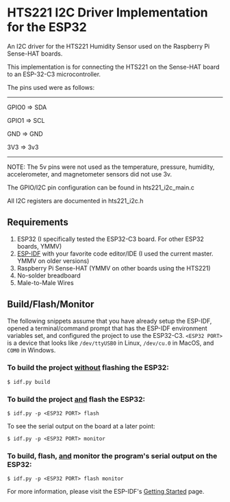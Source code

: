 # HTS221 I2C Driver Implementation for the ESP32

An I2C driver for the HTS221 Humidity Sensor used on the Raspberry Pi Sense-HAT boards.

This implementation is for connecting the HTS221 on the Sense-HAT board to an ESP-32-C3 microcontroller.

The pins used were as follows:

---------------

GPIO0 => SDA

GPIO1 => SCL

GND => GND

3V3 => 3v3

---------------

NOTE: The 5v pins were not used as the temperature, pressure, humidity, accelerometer, and magnetometer sensors did not use 3v.

The GPIO/I2C pin configuration can be found in hts221_i2c_main.c

All I2C registers are documented in hts221_i2c.h

  

## Requirements
 1. ESP32 (I specifically tested the ESP32-C3 board. For other ESP32 boards, YMMV)
 2. [ESP-IDF](https://docs.espressif.com/projects/esp-idf/en/latest/esp32c3/get-started/index.html) with your favorite code editor/IDE (I used the current master. YMMV on older versions)
 3. Raspberry Pi Sense-HAT (YMMV on other boards using the HTS221)
 4. No-solder breadboard
 5. Male-to-Male Wires
## Build/Flash/Monitor
The following snippets assume that you have already  setup the ESP-IDF, opened a terminal/command prompt that has the ESP-IDF environment variables set, and configured the project to use the ESP32-C3. `<ESP32 PORT>` is a device that looks like `/dev/ttyUSB0` in Linux, `/dev/cu.0` in MacOS, and `COM0` in Windows.
### To build the project <ins>without</ins> flashing the ESP32:
    $ idf.py build
### To build the project <ins>and</ins> flash the ESP32:
    $ idf.py -p <ESP32 PORT> flash
To see the serial output on the board at a later point:

    $ idf.py -p <ESP32 PORT> monitor

### To build, flash, <ins>and</ins> monitor the program's serial output on the ESP32:

    $ idf.py -p <ESP32 PORT> flash monitor

For more information, please visit the ESP-IDF's [Getting Started](https://docs.espressif.com/projects/esp-idf/en/latest/esp32c3/get-started/index.html) page.
